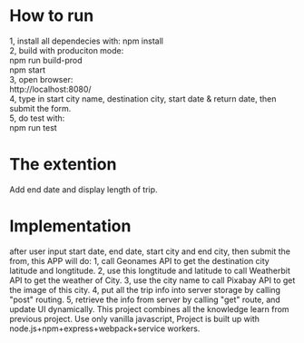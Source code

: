 # How to run
1, install all dependecies with: npm install    
2, build with produciton mode:    
npm run build-prod    
npm start   
3, open browser:   
http://localhost:8080/   
4, type in start city name, destination city, start date & return date, then submit the form.   
5, do test with:   
npm run test

# The extention
Add end date and display length of trip.

# Implementation
after user input start date, end date, start city and end city, then submit the from, this APP will do:
1, call Geonames API to get the destination city latitude and longtitude.
2, use this longtitude and latitude to call Weatherbit API to get the weather of City. 
3, use the city name to call Pixabay API to get the image of this city.
4, put all the trip info into server storage by calling "post" routing. 
5, retrieve the info from server by calling "get" route, and update UI dynamically.
This project combines all the knowledge learn from previous project.
Use only vanilla javascript, Project is built up with node.js+npm+express+webpack+service workers. 
 

